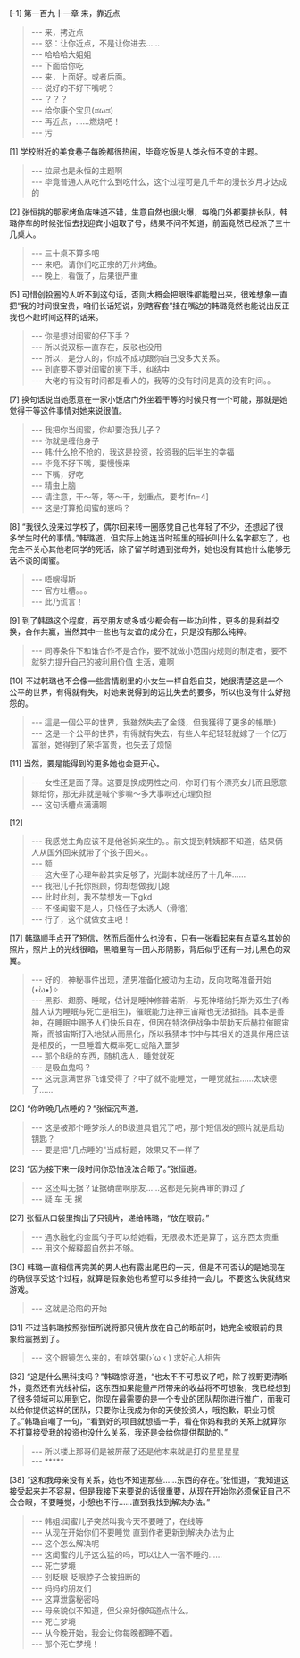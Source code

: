 
[-1] 第一百九十一章 来，靠近点
>--- 来，拷近点<br>
>--- 怒：让你近点，不是让你进去……<br>
>--- 哈哈哈大姐姐<br>
>--- 下面给你吃<br>
>--- 来，上面好。或者后面。<br>
>--- 说好的不好下嘴呢？<br>
>--- ？？？<br>
>--- 给你康个宝贝(ಡωಡ)<br>
>--- 再近点，……燃烧吧！<br>
>--- 污<br>

[1] 学校附近的美食巷子每晚都很热闹，毕竟吃饭是人类永恒不变的主题。
>--- 拉屎也是永恒的主题啊<br>
>--- 毕竟普通人从吃什么到吃什么，这个过程可是几千年的漫长岁月才达成的<br>

[2] 张恒挑的那家烤鱼店味道不错，生意自然也很火爆，每晚门外都要排长队，韩璐停车的时候张恒去找迎宾小姐取了号，结果不问不知道，前面竟然已经派了三十几桌人。
>--- 三十桌不算多吧<br>
>--- 来吧。请你们吃正宗的万州烤鱼。<br>
>--- 晚上，看饿了，后果很严重<br>

[5] 可惜创投圈的人听不到这句话，否则大概会把眼珠都能瞪出来，很难想象一直把“我的时间很宝贵，咱们长话短说，别瞎客套”挂在嘴边的韩璐竟然也能说出反正我也不赶时间这样的话来。
>--- 你是想对闺蜜的仔下手？<br>
>--- 所以说双标一直存在，反驳也没用<br>
>--- 所以，是分人的，你成不成功跟你自己没多大关系。<br>
>--- 到底要不要对闺蜜的崽下手，纠结中<br>
>--- 大佬的有没有时间都是看人的，我等的没有时间是真的没有时间。。<br>

[7] 换句话说当她愿意在一家小饭店门外坐着干等的时候只有一个可能，那就是她觉得干等这件事情对她来说很值。
>--- 我把你当闺蜜，你却要泡我儿子？<br>
>--- 你就是缠他身子<br>
>--- 韩:什么抢不抢的，我这是投资，投资我的后半生的幸福<br>
>--- 毕竟不好下嘴，要慢慢来<br>
>--- 下嘴，好吃<br>
>--- 精虫上脑<br>
>--- 请注意，干～等，等～干，划重点，要考[fn=4]<br>
>--- 这是打算抢闺蜜的崽吗？<br>

[8] “我很久没来过学校了，偶尔回来转一圈感觉自己也年轻了不少，还想起了很多学生时代的事情。”韩璐道，但实际上她连当时班里的班长叫什么名字都忘了，也完全不关心其他老同学的死活，除了留学时遇到张母外，她也没有其他什么能够无话不谈的闺蜜。
>--- 唔嗖得斯<br>
>--- 官方吐槽。。。<br>
>--- 此乃谎言！<br>

[9] 到了韩璐这个程度，再交朋友或多或少都会有一些功利性，更多的是利益交换，合作共赢，当然其中一些也有友谊的成分在，只是没有那么纯粹。
>--- 同等条件下和谁合作不是合作，要不就做小范围内规则的制定者，要不就努力提升自己的被利用价值 生活，难啊<br>

[10] 不过韩璐也不会像一些言情剧里的小女生一样自怨自艾，她很清楚这是一个公平的世界，有得就有失，对她来说得到的远比失去的要多，所以也没有什么好抱怨的。
>--- 這是一個公平的世界，我雖然失去了金錢，但我獲得了更多的帳單:)<br>
>--- 这是一个公平的世界，有得就有失去，有些人年纪轻轻就嫁了一个亿万富翁，她得到了荣华富贵，也失去了烦恼<br>

[11] 当然，要是能得到的更多她也会更开心。
>--- 女性还是面子薄。这要是换成男性之间，你哥们有个漂亮女儿而且愿意嫁给你，那无非就是喊个爹嘛～多大事啊还心理负担<br>
>--- 这句话槽点满满啊<br>

[12] 
>--- 我感觉主角应该不是他爸妈亲生的。。前文提到韩姨都不知道，结果俩人从国外回来就带了个孩子回来。。<br>
>--- 额<br>
>--- 这大侄子心理年龄其实足够了，光副本就经历了十几年……<br>
>--- 我把儿子托你照顾，你却想做我儿媳<br>
>--- 此时此刻，我不禁想发一下gkd<br>
>--- 不怪闺蜜不是人，只怪侄子太诱人（滑稽）<br>
>--- 行了，这个就做女主吧！<br>

[17] 韩璐顺手点开了短信，然而后面什么也没有，只有一张看起来有点莫名其妙的照片，照片上的光线很暗，黑暗里有一团人形阴影，背后似乎还有一对儿黑色的双翼。
>--- 好的，神秘事件出现，渣男准备化被动为主动，反向攻略准备开始(•̀ω•́)✧<br>
>--- 黑影、翅膀、睡眠，估计是睡神修普诺斯，与死神塔纳托斯为双生子(希腊人认为睡眠与死亡是相生)，催眠能力连神王宙斯也无法抵挡。其本是善神，在睡眠中赐予人们快乐自在，但因在特洛伊战争中帮助天后赫拉催眠宙斯，而被宙斯打入地狱从而黑化，所以我猜本书中与其相关的道具作用应该是相反的，一旦睡着大概率死亡或陷入噩梦<br>
>--- 那个B级的东西，随机选人，睡觉就死<br>
>--- 是吸血鬼吗？<br>
>--- 这玩意满世界飞谁受得了？中了就不能睡觉，一睡觉就挂……太缺德了……<br>

[20] “你昨晚几点睡的？”张恒沉声道。
>--- 这是被那个睡梦杀人的B级道具诅咒了吧，那个短信发的照片就是启动钥匙？<br>
>--- 要是把"几点睡的"当成标题，效果又不一样了<br>

[23] “因为接下来一段时间你恐怕没法合眼了。”张恒道。
>--- 这还叫无据？证据确凿啊朋友……这都是先毙再审的罪过了<br>
>--- 疑 车 无 据<br>

[27] 张恒从口袋里掏出了只镜片，递给韩璐，“放在眼前。”
>--- 遇水融化的金属勺子可以给她看，无限极木还是算了，这东西太贵重<br>
>--- 用这个解释超自然并不够。<br>

[30] 韩璐一直相信再完美的男人也有露出尾巴的一天，但是不可否认的是她现在的确很享受这个过程，就算是假象她也希望可以多维持一会儿，不要这么快就结束游戏。
>--- 这就是沦陷的开始<br>

[31] 不过当韩璐按照张恒所说将那只镜片放在自己的眼前时，她完全被眼前的景象给震撼到了。
>--- 这个眼镜怎么来的，有啥效果(›´ω`‹ )
求好心人相告<br>

[32] “这是什么黑科技吗？”韩璐惊讶道，“也太不不可思议了吧，除了视野更清晰外，竟然还有光线补偿，这东西如果能量产所带来的收益将不可想象，我已经想到了很多领域可以用到它，你现在最需要的是一个专业的团队帮你进行推广，而我可以给你提供这样的团队，只要你让我成为你的天使投资人，哦抱歉，职业习惯了。”韩璐自嘲了一句，“看到好的项目就想插一手，看在你妈和我的关系上就算你不打算接受我的投资也没什么关系，我还是会给你提供帮助的。”
>--- 所以楼上那哥们是被屏蔽了还是他本来就是打的星星星星<br>
>--- *****<br>

[38] “这和我母亲没有关系，她也不知道那些……东西的存在。”张恒道，“我知道这接受起来并不容易，但是我接下来要说的话很重要，从现在开始你必须保证自己不会合眼，不要睡觉，小憩也不行……直到我找到解决办法。”
>--- 韩姐:闺蜜儿子突然叫我今天不要睡了，在线等<br>
>--- 从现在开始你们不要睡觉 直到作者更新到解决办法为止<br>
>--- 这个怎么解决呢<br>
>--- 这闺蜜的儿子这么猛的吗，可以让人一宿不睡的……<br>
>--- 死亡梦境<br>
>--- 别眨眼  眨眼脖子会被扭断的<br>
>--- 妈妈的朋友们<br>
>--- 这算泄露秘密吗<br>
>--- 母亲貌似不知道，但父亲好像知道点什么。<br>
>--- 死亡梦境<br>
>--- 从今晚开始，我会让你每晚都睡不着。<br>
>--- 那个死亡梦境！<br>
